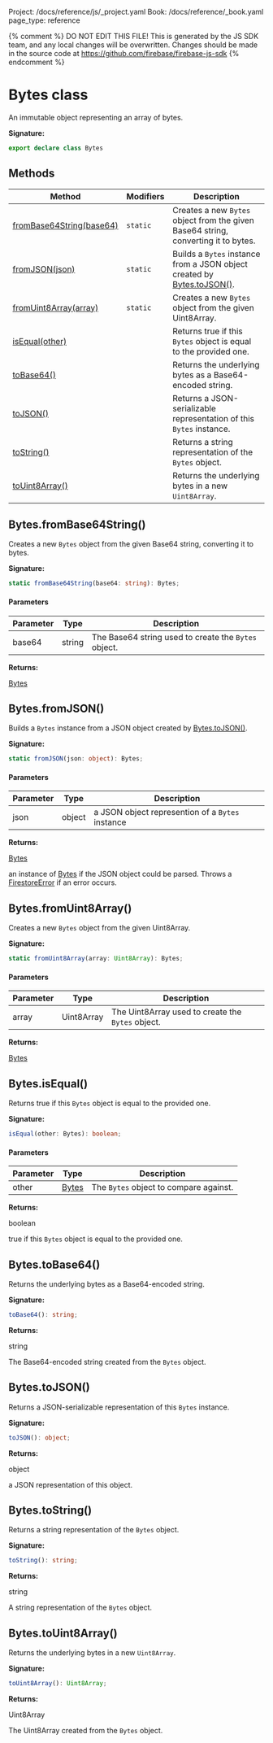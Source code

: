 Project: /docs/reference/js/_project.yaml
Book: /docs/reference/_book.yaml
page_type: reference

{% comment %}
DO NOT EDIT THIS FILE!
This is generated by the JS SDK team, and any local changes will be
overwritten. Changes should be made in the source code at
https://github.com/firebase/firebase-js-sdk
{% endcomment %}

# Bytes class
An immutable object representing an array of bytes.

<b>Signature:</b>

```typescript
export declare class Bytes 
```

## Methods

|  Method | Modifiers | Description |
|  --- | --- | --- |
|  [fromBase64String(base64)](./firestore_.bytes.md#bytesfrombase64string) | <code>static</code> | Creates a new <code>Bytes</code> object from the given Base64 string, converting it to bytes. |
|  [fromJSON(json)](./firestore_.bytes.md#bytesfromjson) | <code>static</code> | Builds a <code>Bytes</code> instance from a JSON object created by [Bytes.toJSON()](./firestore_.bytes.md#bytestojson)<!-- -->. |
|  [fromUint8Array(array)](./firestore_.bytes.md#bytesfromuint8array) | <code>static</code> | Creates a new <code>Bytes</code> object from the given Uint8Array. |
|  [isEqual(other)](./firestore_.bytes.md#bytesisequal) |  | Returns true if this <code>Bytes</code> object is equal to the provided one. |
|  [toBase64()](./firestore_.bytes.md#bytestobase64) |  | Returns the underlying bytes as a Base64-encoded string. |
|  [toJSON()](./firestore_.bytes.md#bytestojson) |  | Returns a JSON-serializable representation of this <code>Bytes</code> instance. |
|  [toString()](./firestore_.bytes.md#bytestostring) |  | Returns a string representation of the <code>Bytes</code> object. |
|  [toUint8Array()](./firestore_.bytes.md#bytestouint8array) |  | Returns the underlying bytes in a new <code>Uint8Array</code>. |

## Bytes.fromBase64String()

Creates a new `Bytes` object from the given Base64 string, converting it to bytes.

<b>Signature:</b>

```typescript
static fromBase64String(base64: string): Bytes;
```

#### Parameters

|  Parameter | Type | Description |
|  --- | --- | --- |
|  base64 | string | The Base64 string used to create the <code>Bytes</code> object. |

<b>Returns:</b>

[Bytes](./firestore_.bytes.md#bytes_class)

## Bytes.fromJSON()

Builds a `Bytes` instance from a JSON object created by [Bytes.toJSON()](./firestore_.bytes.md#bytestojson)<!-- -->.

<b>Signature:</b>

```typescript
static fromJSON(json: object): Bytes;
```

#### Parameters

|  Parameter | Type | Description |
|  --- | --- | --- |
|  json | object | a JSON object represention of a <code>Bytes</code> instance |

<b>Returns:</b>

[Bytes](./firestore_.bytes.md#bytes_class)

an instance of [Bytes](./firestore_.bytes.md#bytes_class) if the JSON object could be parsed. Throws a [FirestoreError](./firestore_.firestoreerror.md#firestoreerror_class) if an error occurs.

## Bytes.fromUint8Array()

Creates a new `Bytes` object from the given Uint8Array.

<b>Signature:</b>

```typescript
static fromUint8Array(array: Uint8Array): Bytes;
```

#### Parameters

|  Parameter | Type | Description |
|  --- | --- | --- |
|  array | Uint8Array | The Uint8Array used to create the <code>Bytes</code> object. |

<b>Returns:</b>

[Bytes](./firestore_.bytes.md#bytes_class)

## Bytes.isEqual()

Returns true if this `Bytes` object is equal to the provided one.

<b>Signature:</b>

```typescript
isEqual(other: Bytes): boolean;
```

#### Parameters

|  Parameter | Type | Description |
|  --- | --- | --- |
|  other | [Bytes](./firestore_.bytes.md#bytes_class) | The <code>Bytes</code> object to compare against. |

<b>Returns:</b>

boolean

true if this `Bytes` object is equal to the provided one.

## Bytes.toBase64()

Returns the underlying bytes as a Base64-encoded string.

<b>Signature:</b>

```typescript
toBase64(): string;
```
<b>Returns:</b>

string

The Base64-encoded string created from the `Bytes` object.

## Bytes.toJSON()

Returns a JSON-serializable representation of this `Bytes` instance.

<b>Signature:</b>

```typescript
toJSON(): object;
```
<b>Returns:</b>

object

a JSON representation of this object.

## Bytes.toString()

Returns a string representation of the `Bytes` object.

<b>Signature:</b>

```typescript
toString(): string;
```
<b>Returns:</b>

string

A string representation of the `Bytes` object.

## Bytes.toUint8Array()

Returns the underlying bytes in a new `Uint8Array`<!-- -->.

<b>Signature:</b>

```typescript
toUint8Array(): Uint8Array;
```
<b>Returns:</b>

Uint8Array

The Uint8Array created from the `Bytes` object.


